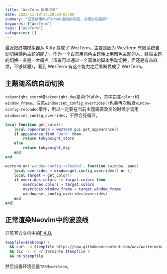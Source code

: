 ```yaml
---
title: "WezTerm 折腾记录"
date: 2022-11-18T17:28:28-05:00
summary: "记录使用WezTerm中遇到的问题，方便以后查阅"
keywords: ["WezTerm"]
tags: ["WezTerm"]
categories: []
---
```

最近把终端模拟器从 Kitty 换成了 WezTerm，主要是因为 WezTerm 有随系统自动切换深色主题的能力。作为一个白天用亮色主题晚上用暗色主题的人，终端主题的切换一直是一大痛点（虽说可以通过一个简单的脚本手动切换，但还是有点麻烦，不够优雅），看到 WezTerm 有这个能力之后果断换成了 WezTerm。
<!--more-->

## 主题随系统自动切换

`tokyonight_storm`和`tokyonight_day`是两个table，其中包含`colors`和`window_frame`。注意`window:set_config_overrides()`也会再次触发`window-config-reloaded`事件，所以一定要在当前主题需要改变的时候才调用`window:set_config_overrides`，不然会死循环。

```lua
local function get_color()
    local appearance = wezterm.gui.get_appearance()
    if appearance:find 'Dark' then
        return tokyonight_storm
    else
        return tokyonight_day
    end
end

wezterm.on('window-config-reloaded', function (window, pane)
    local overrides = window:get_config_overrides() or {}
    local target = get_color()
    if overrides.colors ~= target.colors then
        overrides.colors = target.colors
        overrides.window_frame = target.window_frame
        window:set_config_overrides(overrides)
    end
end)
```

## 正常渲染Neovim中的波浪线

详见官方文档中的[F.A.Q.](https://wezfurlong.org/wezterm/faq.html#how-do-i-enable-undercurl-curly-underlines)

```sh
tempfile=$(mktemp) \
  && curl -o $tempfile https://raw.githubusercontent.com/wez/wezterm/master/termwiz/data/wezterm.terminfo \
  && tic -x -o ~/.terminfo $tempfile \
  && rm $tempfile
```

然后设置环境变量`TERM=wezterm`。
